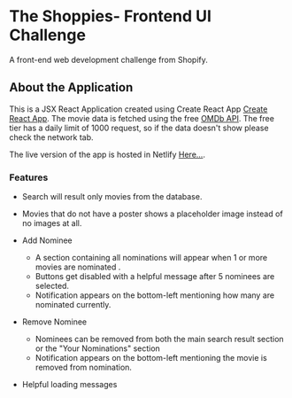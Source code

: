 # The Shoppies- Frontend UI Challenge

A front-end web development challenge from Shopify.



## About the Application

This is a JSX React Application created using Create React App [Create React App]("https://github.com/facebook/create-react-app"). The movie data is fetched using the free [OMDb API]("http://www.omdbapi.com/"). The free tier has a daily limit of 1000 request, so if the data doesn't show please check the network tab.

The live version of the app is hosted in Netlify [Here...](https://theshoppies-zoha.netlify.app/). 




### Features

- Search will result only movies from the database.
- Movies that do not have a poster shows a placeholder image instead of no images at all.
- Add Nominee
   - A section containing all nominations will appear when 1 or more movies are nominated .
   - Buttons get disabled with a helpful message after 5 nominees are selected.
   - Notification appears on the bottom-left mentioning how many are nominated currently.

- Remove Nominee
   - Nominees can be removed from both the main search result section or the "Your Nominations" section
   - Notification appears on the bottom-left mentioning the movie is removed from nomination. 

- Helpful loading messages
